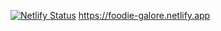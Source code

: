 [![Netlify Status](https://api.netlify.com/api/v1/badges/b1ce9215-786f-4730-b14f-39c42e99d0a4/deploy-status)](https://app.netlify.com/sites/foodie-galore/deploys) https://foodie-galore.netlify.app
